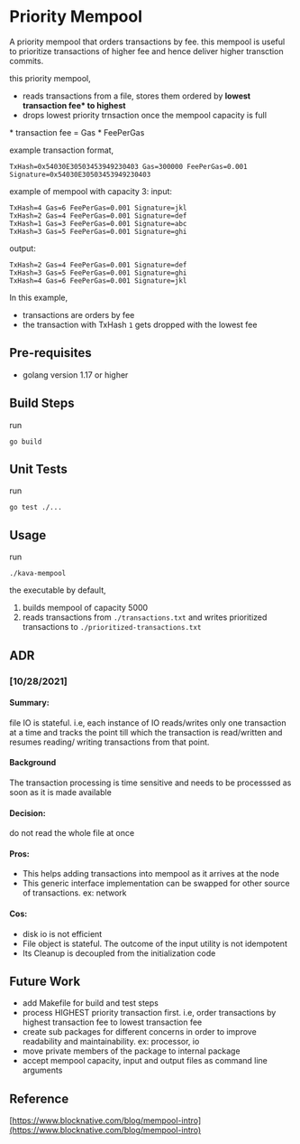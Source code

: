 # Priority Mempool
A priority mempool that orders transactions by fee. this mempool is useful to prioritize transactions of higher fee and hence deliver higher transction commits.

this priority mempool,
- reads transactions from a file, stores them ordered by __lowest transaction fee* to highest__
- drops lowest priority trnsaction once the mempool capacity is full

\* transaction fee = Gas * FeePerGas

example transaction format,
```
TxHash=0x54030E30503453949230403 Gas=300000 FeePerGas=0.001 Signature=0x54030E30503453949230403
```
example of mempool with capacity 3:
input:
```
TxHash=4 Gas=6 FeePerGas=0.001 Signature=jkl
TxHash=2 Gas=4 FeePerGas=0.001 Signature=def
TxHash=1 Gas=3 FeePerGas=0.001 Signature=abc
TxHash=3 Gas=5 FeePerGas=0.001 Signature=ghi

```
output:
```
TxHash=2 Gas=4 FeePerGas=0.001 Signature=def
TxHash=3 Gas=5 FeePerGas=0.001 Signature=ghi
TxHash=4 Gas=6 FeePerGas=0.001 Signature=jkl
```
In this example, 
- transactions are orders by fee
- the transaction with TxHash `1` gets dropped with the lowest fee

## Pre-requisites
- golang version 1.17 or higher


## Build Steps
run 
```
go build 
```


## Unit Tests
run
```
go test ./...
```


## Usage
run 
```
./kava-mempool
```
the executable by default,
1. builds mempool of capacity 5000
2. reads transactions from `./transactions.txt` and writes prioritized transactions to `./prioritized-transactions.txt`


## ADR
### [10/28/2021] 
#### Summary: 
file IO is stateful. i.e, each instance of IO reads/writes only one transaction at a time and tracks the point till which the transaction is read/written and resumes reading/ writing transactions from that point. 
#### Background
The transaction processing is time sensitive and needs to be processsed as soon as it is made available
#### Decision: 
do not read the whole file at once
#### Pros: 
- This helps adding transactions into mempool as it arrives at the node
- This generic interface implementation can be swapped for other source of transactions. ex: network
#### Cos: 
- disk io is not efficient
- File object is stateful. The outcome of the input utility is not idempotent
- Its Cleanup is decoupled from the initialization code


## Future Work
 - add Makefile for build and test steps
 - process HIGHEST priority transaction first. i.e, order transactions by highest transaction fee to lowest transaction fee
 - create sub packages for different concerns in order to improve readability and maintainability. ex: processor, io
 - move private members of the package to internal package
 - accept mempool capacity, input and output files as command line arguments


## Reference
 [https://www.blocknative.com/blog/mempool-intro](https://www.blocknative.com/blog/mempool-intro)

